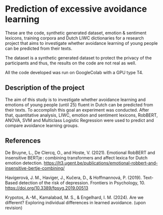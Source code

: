 # Prediction of excessive avoidance learning
These are the code, synthetic generated dataset, emotion & sentiment lexicons, training corpora and Dutch LIWC dictionaries for a research project that aims to investigate whether avoidance learning of young people can be predicted from their texts.

The dataset is a synthetic generated dataset to protect the privacy of the participants and thus, the results on the code are not real as well. 

All the code developed was run on GoogleColab with a GPU type T4.

## Description of the project
The aim of this study is to investigate whether avoidance learning and emotions of young people (until 25) fluent in Dutch can be predicted from their texts. To accomplish this goal an experiment was conducted. After that, quantitative analysis, LIWC, emotion and sentiment lexicons, RobBERT, ANOVA, SVM and Multiclass Logistic Regression were used to predict and compare avoidance learning groups.

## References
De Bruyne, L., De Clercq, O., and Hoste, V. (2021). Emotional RobBERT and insensitive BERTje : combining transformers and affect lexica for Dutch emotion detection. https://lt3.ugent.be/publications/emotional-robbert-and-insensitive-bertje-combining/ 

Havigerová, J. M., Haviger, J., Kučera, D., & Hoffmannová, P. (2019). Text-Based detection of the risk of depression. Frontiers in Psychology, 10. https://doi.org/10.3389/fpsyg.2019.00513 

Krypotos, A.-M., Kamalabad, M. S., & Engelhard, I. M. (2024). Are we different? Exploring individual differences in learned avoidance. (upon revision)
